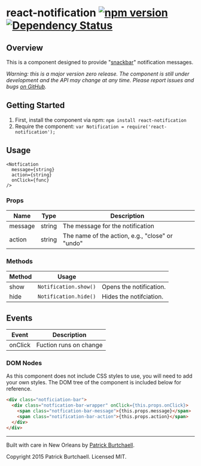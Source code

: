 # react-notification [![npm version](https://badge.fury.io/js/react-notification.svg)](http://badge.fury.io/js/react-notification) [![Dependency Status](https://david-dm.org/pburtchaell/react-classes.svg)](https://david-dm.org/pburtchaell/react-notification)

## Overview

This is a component designed to provide "[snackbar](http://www.google.com/design/spec/components/snackbars-toasts.html#snackbars-toasts-usage)" notification messages.

*Warning: this is a major version zero release. The component is still under development and the API may change at any time. Please report issues and bugs [on GitHub](https://github.com/pburtchaell/react-notification/issues).*

## Getting Started

1. First, install the component via npm: `npm install react-notification`
2. Require the component: `var Notification = require('react-notification');`

## Usage

```
<Notfication
  message={string}
  action={string}
  onClick={func}
/>
```

### Props

| Name      | Type     | Description                                     |
|---------  |--------  |-----------------------------------------------  |
| message   | string   | The message for the notification                |
| action    | string   | The name of the action, e.g., "close" or "undo" |

### Methods

| Method   | Usage                  |                          |
|--------  |----------------------  |------------------------  |
| show     | `Notification.show()`  | Opens the notification.  |
| hide     | `Notification.hide()`  | Hides the notifciation.  |

## Events

| Event     | Description                               |
|---------  |-----------------------------------------  |
| onClick   | Fuction runs on change                    |

### DOM Nodes

As this component does not include CSS styles to use, you will need to add your own styles. The DOM tree of the component is included below for reference.

```html
<div class="notficiation-bar">
  <div class="notfication-bar-wrapper" onClick={this.props.onClick}>
    <span class="notfication-bar-message">{this.props.message}</span>
    <span class="notification-bar-action">{this.props.action}</span>
  </div>
</div>
```

---
Built with care in New Orleans by [Patrick Burtchaell](http://twitter.com/pburtchaell).

Copyright 2015 Patrick Burtchaell. Licensed MIT.
